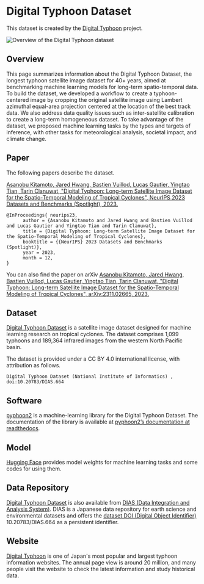 # Digital Typhoon Dataset

This dataset is created by the [Digital Typhoon](http://agora.ex.nii.ac.jp/digital-typhoon/) project. 

![Overview of the Digital Typhoon dataset](http://agora.ex.nii.ac.jp/digital-typhoon/dataset/overview.png)

## Overview

This page summarizes information about the Digital Typhoon Dataset, the longest typhoon satellite image dataset for 40+ years, aimed at benchmarking machine learning models for long-term spatio-temporal data. To build the dataset, we developed a workflow to create a typhoon-centered image by cropping the original satellite image using Lambert azimuthal equal-area projection centered at the location of the best track data. We also address data quality issues such as inter-satellite calibration to create a long-term homogeneous dataset. To take advantage of the dataset, we proposed machine learning tasks by the types and targets of inference, with other tasks for meteorological analysis, societal impact, and climate change.

## Paper

The following papers describe the dataset. 

[Asanobu Kitamoto, Jared Hwang, Bastien Vuillod, Lucas Gautier, Yingtao Tian, Tarin Clanuwat, "Digital Typhoon: Long-term Satellite Image Dataset for the Spatio-Temporal Modeling of Tropical Cyclones", NeurIPS 2023 Datasets and Benchmarks (Spotlight), 2023.](https://neurips.cc/virtual/2023/poster/73675)

```
@InProceedings{ neurips23,
      author = {Asanobu Kitamoto and Jared Hwang and Bastien Vuillod and Lucas Gautier and Yingtao Tian and Tarin Clanuwat},
      title = {Digital Typhoon: Long-term Satellite Image Dataset for the Spatio-Temporal Modeling of Tropical Cyclones},
      booktitle = {{NeurIPS} 2023 Datasets and Benchmarks (Spotlight)},
      year = 2023,
      month = 12,
}
```
You can also find the paper on arXiv [Asanobu Kitamoto, Jared Hwang, Bastien Vuillod, Lucas Gautier, Yingtao Tian, Tarin Clanuwat, "Digital Typhoon: Long-term Satellite Image Dataset for the Spatio-Temporal Modeling of Tropical Cyclones", arXiv:2311.02665, 2023.](https://arxiv.org/abs/2311.02665)

## Dataset

[Digital Typhoon Dataset](http://agora.ex.nii.ac.jp/digital-typhoon/dataset/) is a satellite image dataset designed for machine learning research on tropical cyclones. The dataset comprises 1,099 typhoons and 189,364 infrared images from the western North Pacific basin.

The dataset is provided under a CC BY 4.0 international license, with attribution as follows.

```
Digital Typhoon Dataset (National Institute of Informatics) , doi:10.20783/DIAS.664
```

## Software

[pyphoon2](https://github.com/kitamoto-lab/pyphoon2) is a machine-learning library for the Digital Typhoon Dataset. The documentation of the library is available at [pyphoon2’s documentation at readthedocs](https://pyphoon2.readthedocs.io/en/latest/).

## Model

[Hugging Face](https://huggingface.co/kitamoto-lab) provides model weights for machine learning tasks and some codes for using them. 

## Data Repository

[Digital Typhoon Dataset](https://doi.org/10.20783/DIAS.664) is also available from [DIAS (Data Integration and Analysis System)](https://www.diasjp.net/). DIAS is a Japanese data repository for earth science and environmental datasets and offers the [dataset DOI (Digital Object Identifier)](https://dias.ex.nii.ac.jp/doi/) 10.20783/DIAS.664 as a persistent identifier. 

## Website

[Digital Typhoon](http://agora.ex.nii.ac.jp/digital-typhoon/) is one of Japan's most popular and largest typhoon information websites. The annual page view is around 20 million, and many people visit the website to check the latest information and study historical data. 
